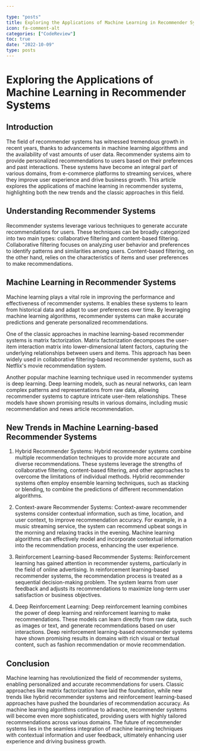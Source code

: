 ```yaml
---

type: "posts"
title: Exploring the Applications of Machine Learning in Recommender Systems
icon: fa-comment-alt
categories: ["CodeReview"]
toc: true
date: "2022-10-09"
type: posts
---
```





# Exploring the Applications of Machine Learning in Recommender Systems

## Introduction

The field of recommender systems has witnessed tremendous growth in recent years, thanks to advancements in machine learning algorithms and the availability of vast amounts of user data. Recommender systems aim to provide personalized recommendations to users based on their preferences and past interactions. These systems have become an integral part of various domains, from e-commerce platforms to streaming services, where they improve user experience and drive business growth. This article explores the applications of machine learning in recommender systems, highlighting both the new trends and the classic approaches in this field.

## Understanding Recommender Systems

Recommender systems leverage various techniques to generate accurate recommendations for users. These techniques can be broadly categorized into two main types: collaborative filtering and content-based filtering. Collaborative filtering focuses on analyzing user behavior and preferences to identify patterns and similarities among users. Content-based filtering, on the other hand, relies on the characteristics of items and user preferences to make recommendations.

## Machine Learning in Recommender Systems

Machine learning plays a vital role in improving the performance and effectiveness of recommender systems. It enables these systems to learn from historical data and adapt to user preferences over time. By leveraging machine learning algorithms, recommender systems can make accurate predictions and generate personalized recommendations.

One of the classic approaches in machine learning-based recommender systems is matrix factorization. Matrix factorization decomposes the user-item interaction matrix into lower-dimensional latent factors, capturing the underlying relationships between users and items. This approach has been widely used in collaborative filtering-based recommender systems, such as Netflix's movie recommendation system.

Another popular machine learning technique used in recommender systems is deep learning. Deep learning models, such as neural networks, can learn complex patterns and representations from raw data, allowing recommender systems to capture intricate user-item relationships. These models have shown promising results in various domains, including music recommendation and news article recommendation.

## New Trends in Machine Learning-based Recommender Systems

1. Hybrid Recommender Systems: Hybrid recommender systems combine multiple recommendation techniques to provide more accurate and diverse recommendations. These systems leverage the strengths of collaborative filtering, content-based filtering, and other approaches to overcome the limitations of individual methods. Hybrid recommender systems often employ ensemble learning techniques, such as stacking or blending, to combine the predictions of different recommendation algorithms.

2. Context-aware Recommender Systems: Context-aware recommender systems consider contextual information, such as time, location, and user context, to improve recommendation accuracy. For example, in a music streaming service, the system can recommend upbeat songs in the morning and relaxing tracks in the evening. Machine learning algorithms can effectively model and incorporate contextual information into the recommendation process, enhancing the user experience.

3. Reinforcement Learning-based Recommender Systems: Reinforcement learning has gained attention in recommender systems, particularly in the field of online advertising. In reinforcement learning-based recommender systems, the recommendation process is treated as a sequential decision-making problem. The system learns from user feedback and adjusts its recommendations to maximize long-term user satisfaction or business objectives.

4. Deep Reinforcement Learning: Deep reinforcement learning combines the power of deep learning and reinforcement learning to make recommendations. These models can learn directly from raw data, such as images or text, and generate recommendations based on user interactions. Deep reinforcement learning-based recommender systems have shown promising results in domains with rich visual or textual content, such as fashion recommendation or movie recommendation.

## Conclusion

Machine learning has revolutionized the field of recommender systems, enabling personalized and accurate recommendations for users. Classic approaches like matrix factorization have laid the foundation, while new trends like hybrid recommender systems and reinforcement learning-based approaches have pushed the boundaries of recommendation accuracy. As machine learning algorithms continue to advance, recommender systems will become even more sophisticated, providing users with highly tailored recommendations across various domains. The future of recommender systems lies in the seamless integration of machine learning techniques with contextual information and user feedback, ultimately enhancing user experience and driving business growth.